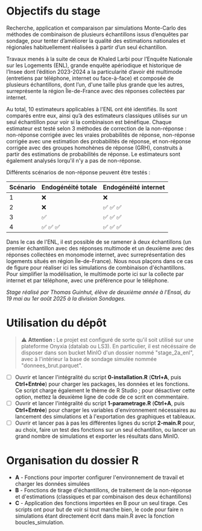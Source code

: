 
# Objectifs du stage

Recherche, application et comparaison par simulations Monte-Carlo des méthodes de combinaison de plusieurs échantillons issus d’enquêtes par sondage, pour tenter d’améliorer la qualité des estimations nationales et régionales habituellement réalisées à partir d’un seul échantillon.

Travaux menés à la suite de ceux de Khaled Larbi pour l’Enquête Nationale sur les Logements (ENL), grande enquête apériodique et historique de l’Insee dont l’édition 2023-2024 a la particularité d’avoir été multimode (entretiens par téléphone, internet ou face-à-face) et composée de plusieurs échantillons, dont l’un, d'une taille plus grande que les autres, surreprésente la région Île-de-France avec des réponses collectées par internet.

Au total, 10 estimateurs applicables à l'ENL ont été identifiés. Ils sont comparés entre eux, ainsi qu’à des estimateurs classiques utilisés sur un seul échantillon pour voir si la combinaison est bénéfique. Chaque estimateur est testé selon 3 méthodes de correction de la non-réponse : non-réponse corrigée avec les vraies probabilités de réponse, non-réponse corrigée avec une estimation des probabilités de réponse, et non-réponse corrigée avec des groupes homohènes de réponse (GRH), construits à partir des estimations de probabilités de réponse. Le estimateurs sont également analysés lorqu'il n'y a pas de non-réponse.

Différents scénarios de non-réponse peuvent être testés :

| Scénario | Endogénéité totale | Endogénéité internet |
|----------|--------------------|----------------------|
| 1        | ❌                 | ❌                   |
| 2        | ❌                 | ✅ ✅ ✅             |
| 3        | ✅                 | ✅ ✅ ✅             |
| 4        | ✅ ✅ ✅           | ✅ ✅ ✅             |

Dans le cas de l'ENL, il est possible de se ramener à deux échantillons (un premier échantillon avec des réponses multimode et un deuxième avec des réponses collectées en monomode internet, avec surreprésentation des logements situés en région Île-de-France). Nous nous plaçons dans ce cas de figure pour réaliser ici les simulations de combinaison d'échantillons. Pour simplifier la modélisation, le multimode porte ici sur la collecte par internet et par téléphone, avec une préférence pour le téléphone.

*Stage réalisé par Thomas Guinhut, élève de deuxième année à l'Ensai, du 19 mai au 1er août 2025 à la division Sondages.*

# Utilisation du dépôt

> ⚠️ **Attention :** Le projet est configuré de sorte qu'il soit utilisé sur une plateforme Onyxia (datalab ou LS3). En particulier, il est nécéssaire de disposer dans son bucket MinIO d'un dossier nommé "stage_2a_enl", avec à l'intérieur la base de sondage simulée nommée "donnees_brut.parquet".

-   [ ] Ouvrir et lancer l'intégralité du script **0-installation.R** (**Ctrl+A**, puis **Ctrl+Entrée**) pour charger les packages, les données et les fonctions. Ce script charge également le thème de R Studio ; pour désactiver cette option, mettez la deuxième ligne de code de ce scrit en commentaire.
-   [ ] Ouvrir et lancer l'intégralité du script **1-parametrage.R** (**Ctrl+A**, puis **Ctrl+Entrée**) pour charger les variables d'environnement nécessaires au lancement des simulations et à l'exportation des graphiques et tableaux.
-   [ ] Ouvrir et lancer pas à pas les différentes lignes du script **2-main.R** pour, au choix, faire un test des fonctions sur un seul échantillon, ou lancer un grand nombre de simulations et exporter les résultats dans MinIO.

# Organisation du dossier R

-   **A** - Fonctions pour importer configurer l'environnement de travail et charger les données simulées
-   **B** - Fonctions de tirage d'échantillons, de traitement de la non-réponse et d'estimations (classiques et par combinaison des deux échantillons)
-   **C** - Application des fonctions importées en B pour un seul tirage. Ces scripts ont pour but de voir si tout marche bien, le code pour faire n simulations étant directement écrit dans main.R avec la fonction boucles_simulation.

